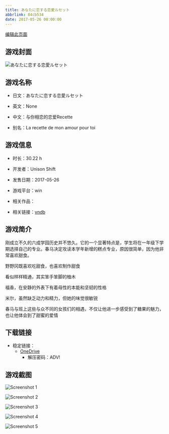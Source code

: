 ```yaml
---
title: あなたに恋する恋愛ルセット
abbrlink: 84cb534
date: 2017-05-26 00:00:00
---
```

[编辑此页面](https://github.com/ACG-3/ADV3-source/blob/main/source/_posts/games/%E3%81%82%E3%81%AA%E3%81%9F%E3%81%AB%E6%81%8B%E3%81%99%E3%82%8B%E6%81%8B%E6%84%9B%E3%83%AB%E3%82%BB%E3%83%83%E3%83%88.md)

## 游戏封面

![あなたに恋する恋愛ルセット](https://pan.timero.xyz/onedrive/img_lib_001/%E3%81%82%E3%81%AA%E3%81%9F%E3%81%AB%E6%81%8B%E3%81%99%E3%82%8B%E6%81%8B%E6%84%9B%E3%83%AB%E3%82%BB%E3%83%83%E3%83%88_cover.avif)


## 游戏名称

- 日文：あなたに恋する恋愛ルセット
- 英文：None
- 中文：与你相恋的恋爱Recette

- 别名：La recette de mon amour pour toi


## 游戏信息

- 时长：30.22 h
- 开发者：Unison Shift
- 发售日期：2017-05-26
- 游戏平台：win
- 相关作品：

- 相关链接：[vndb](https://vndb.org/v20315)


## 游戏简介

刚成立不久的六成学园历史并不悠久。它的一个显著特点是，学生将在一年级下学期选择自己的专业。春马决定攻读本学年新增的糕点专业，原因很简单，因为他非常喜欢甜食。

野野冈既喜欢吃甜食，也喜欢制作甜食

看似样样精通，其实笨手笨脚的柚木

福香，在安静的外表下有着母性的本能和坚韧的性格

米尔，虽然缺乏动力和精力，但她的味觉很敏锐

春马与班上这些与众不同的女孩们的相遇，不仅让他进一步感受到了糖果的魅力，也让他体会到了甜蜜的爱情




## 下载链接

- 稳定链接：
    - [OneDrive](https://pan.timero.xyz/onedrive/adv_lib_001/%E3%81%82%E3%81%AA%E3%81%9F%E3%81%AB%E6%81%8B%E3%81%99%E3%82%8B%E6%81%8B%E6%84%9B%E3%83%AB%E3%82%BB%E3%83%83%E3%83%88)
        - 解压密码：ADV!



## 游戏截图


![Screenshot 1](https://pan.timero.xyz/onedrive/img_lib_001/%E3%81%82%E3%81%AA%E3%81%9F%E3%81%AB%E6%81%8B%E3%81%99%E3%82%8B%E6%81%8B%E6%84%9B%E3%83%AB%E3%82%BB%E3%83%83%E3%83%88_Screenshot_1.avif)

![Screenshot 2](https://pan.timero.xyz/onedrive/img_lib_001/%E3%81%82%E3%81%AA%E3%81%9F%E3%81%AB%E6%81%8B%E3%81%99%E3%82%8B%E6%81%8B%E6%84%9B%E3%83%AB%E3%82%BB%E3%83%83%E3%83%88_Screenshot_2.avif)

![Screenshot 3](https://pan.timero.xyz/onedrive/img_lib_001/%E3%81%82%E3%81%AA%E3%81%9F%E3%81%AB%E6%81%8B%E3%81%99%E3%82%8B%E6%81%8B%E6%84%9B%E3%83%AB%E3%82%BB%E3%83%83%E3%83%88_Screenshot_3.avif)

![Screenshot 4](https://pan.timero.xyz/onedrive/img_lib_001/%E3%81%82%E3%81%AA%E3%81%9F%E3%81%AB%E6%81%8B%E3%81%99%E3%82%8B%E6%81%8B%E6%84%9B%E3%83%AB%E3%82%BB%E3%83%83%E3%83%88_Screenshot_4.avif)

![Screenshot 5](https://pan.timero.xyz/onedrive/img_lib_001/%E3%81%82%E3%81%AA%E3%81%9F%E3%81%AB%E6%81%8B%E3%81%99%E3%82%8B%E6%81%8B%E6%84%9B%E3%83%AB%E3%82%BB%E3%83%83%E3%83%88_Screenshot_5.avif)

